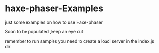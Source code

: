 # haxe-phaser-Examples
just some examples on how to use Haxe-phaser

Soon to be populated ,keep an eye out

remember to run samples you need to create a loacl server in the index.js dir 
